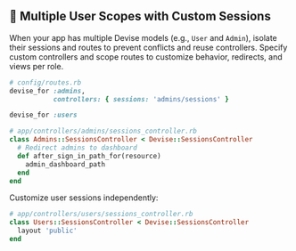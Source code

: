 ## 📂 Multiple User Scopes with Custom Sessions

When your app has multiple Devise models (e.g., `User` and `Admin`), isolate their sessions and routes to prevent conflicts and reuse controllers. Specify custom controllers and scope routes to customize behavior, redirects, and views per role.

```ruby
# config/routes.rb
devise_for :admins,
           controllers: { sessions: 'admins/sessions' }

devise_for :users
```

```ruby
# app/controllers/admins/sessions_controller.rb
class Admins::SessionsController < Devise::SessionsController
  # Redirect admins to dashboard
  def after_sign_in_path_for(resource)
    admin_dashboard_path
  end
end
```

Customize user sessions independently:

```ruby
# app/controllers/users/sessions_controller.rb
class Users::SessionsController < Devise::SessionsController
  layout 'public'
end
```